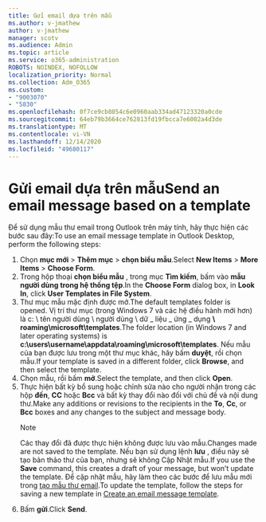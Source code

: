 ```yaml
---
title: Gửi email dựa trên mẫu
ms.author: v-jmathew
author: v-jmathew
manager: scotv
ms.audience: Admin
ms.topic: article
ms.service: o365-administration
ROBOTS: NOINDEX, NOFOLLOW
localization_priority: Normal
ms.collection: Adm_O365
ms.custom:
- "9003070"
- "5830"
ms.openlocfilehash: 0f7ce9cb8054c6e0960aab334ad47123320a0cde
ms.sourcegitcommit: 64eb79b3664ce762813fd19fbcca7e6002a4d3de
ms.translationtype: MT
ms.contentlocale: vi-VN
ms.lasthandoff: 12/14/2020
ms.locfileid: "49680117"
---
```

# <a name="send-an-email-message-based-on-a-template"></a><span data-ttu-id="f456c-102">Gửi email dựa trên mẫu</span><span class="sxs-lookup"><span data-stu-id="f456c-102">Send an email message based on a template</span></span>

<span data-ttu-id="f456c-103">Để sử dụng mẫu thư email trong Outlook trên máy tính, hãy thực hiện các bước sau đây:</span><span class="sxs-lookup"><span data-stu-id="f456c-103">To use an email message template in Outlook Desktop, perform the following steps:</span></span>

1. <span data-ttu-id="f456c-104">Chọn **mục mới**  >  **Thêm mục**  >  **chọn biểu mẫu**.</span><span class="sxs-lookup"><span data-stu-id="f456c-104">Select **New Items** > **More Items** > **Choose Form**.</span></span>
2. <span data-ttu-id="f456c-105">Trong hộp thoại **chọn biểu mẫu** , trong mục **Tìm kiếm**, bấm vào **mẫu người dùng trong hệ thống tệp**.</span><span class="sxs-lookup"><span data-stu-id="f456c-105">In the **Choose Form** dialog box, in **Look In**, click **User Templates in File System**.</span></span>
3. <span data-ttu-id="f456c-106">Thư mục mẫu mặc định được mở.</span><span class="sxs-lookup"><span data-stu-id="f456c-106">The default templates folder is opened.</span></span> <span data-ttu-id="f456c-107">Vị trí thư mục (trong Windows 7 và các hệ điều hành mới hơn) là c: \ tên người dùng \ người dùng \ dữ _ liệu _ ứng _ dụng **\ roaming\microsoft\templates**.</span><span class="sxs-lookup"><span data-stu-id="f456c-107">The folder location (in Windows 7 and later operating systems) is **c:\users\username\appdata\roaming\microsoft\templates**.</span></span> <span data-ttu-id="f456c-108">Nếu mẫu của bạn được lưu trong một thư mục khác, hãy bấm **duyệt**, rồi chọn mẫu.</span><span class="sxs-lookup"><span data-stu-id="f456c-108">If your template is saved in a different folder, click **Browse**, and then select the template.</span></span>
4. <span data-ttu-id="f456c-109">Chọn mẫu, rồi bấm **mở**.</span><span class="sxs-lookup"><span data-stu-id="f456c-109">Select the template, and then click **Open**.</span></span>
5. <span data-ttu-id="f456c-110">Thực hiện bất kỳ bổ sung hoặc chỉnh sửa nào cho người nhận trong các hộp **đến**, **CC** hoặc **Bcc** và bất kỳ thay đổi nào đối với chủ đề và nội dung thư.</span><span class="sxs-lookup"><span data-stu-id="f456c-110">Make any additions or revisions to the recipients in the **To**, **Cc**, or **Bcc** boxes and any changes to the subject and message body.</span></span>
    > [!NOTE]
    > <span data-ttu-id="f456c-111">Các thay đổi đã được thực hiện không được lưu vào mẫu.</span><span class="sxs-lookup"><span data-stu-id="f456c-111">Changes made are not saved to the template.</span></span> <span data-ttu-id="f456c-112">Nếu bạn sử dụng lệnh **lưu** , điều này sẽ tạo bản thảo thư của bạn, nhưng sẽ không Cập Nhật mẫu.</span><span class="sxs-lookup"><span data-stu-id="f456c-112">If you use the **Save** command, this creates a draft of your message, but won’t update the template.</span></span> <span data-ttu-id="f456c-113">Để cập nhật mẫu, hãy làm theo các bước để lưu mẫu mới trong [tạo mẫu thư email](https://support.microsoft.com/office/create-an-email-message-template-43ec7142-4dd0-4351-8727-bd0977b6b2d1).</span><span class="sxs-lookup"><span data-stu-id="f456c-113">To update the template, follow the steps for saving a new template in [Create an email message template](https://support.microsoft.com/office/create-an-email-message-template-43ec7142-4dd0-4351-8727-bd0977b6b2d1).</span></span>
6. <span data-ttu-id="f456c-114">Bấm **gửi**.</span><span class="sxs-lookup"><span data-stu-id="f456c-114">Click **Send**.</span></span>
